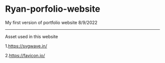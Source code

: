 # Ryan-porfolio-website
My first version of portfolio website 8/9/2022

***********************************************************************************************************************************************************************************

Asset used in this website

1.https://svgwave.in/

2.https://favicon.io/
